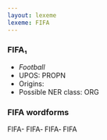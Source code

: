 ```yaml
---
layout: lexeme
lexeme: FIFA
---
```


###  FIFA₁

* _Football_
* UPOS:  PROPN
* Origins: 
* Possible NER class:  ORG


### FIFA wordforms

FIFA-
FIFA‐
FIFA‑
FIFA

